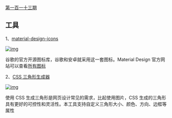 [第一百一十三期](https://github.com/ruanyf/weekly/blob/master/docs/issue-113.md)

## 工具

1、[material-design-icons](https://github.com/google/material-design-icons)

[![img](https://camo.githubusercontent.com/589e64bf52a0b6ce0035e0a60684cf40d7cef217ce95e1bc8178f4f6b80e58d6/68747470733a2f2f7777772e77616e67626173652e636f6d2f626c6f67696d672f61737365742f3230323030362f6267323032303036323030362e6a7067)](https://camo.githubusercontent.com/589e64bf52a0b6ce0035e0a60684cf40d7cef217ce95e1bc8178f4f6b80e58d6/68747470733a2f2f7777772e77616e67626173652e636f6d2f626c6f67696d672f61737365742f3230323030362f6267323032303036323030362e6a7067)

谷歌的官方开源图标库，谷歌和安卓就采用这一套图标。Material Design 官方网站可以查看[所有图标](https://material.io/resources/icons/)

2、[CSS 三角形生成器](https://www.dute.org/css-arrow)

[![img](https://camo.githubusercontent.com/f4b7d55491e128aa28502132f8d9516729044ea9c56d254952e88d7dafd0b304/68747470733a2f2f7777772e77616e67626173652e636f6d2f626c6f67696d672f61737365742f3230323030362f6267323032303036323131342e6a7067)](https://camo.githubusercontent.com/f4b7d55491e128aa28502132f8d9516729044ea9c56d254952e88d7dafd0b304/68747470733a2f2f7777772e77616e67626173652e636f6d2f626c6f67696d672f61737365742f3230323030362f6267323032303036323131342e6a7067)

使用 CSS 生成三角形是网页设计常见的需求，比起使用图片，CSS 生成的三角形具有更好的可控性和灵活性。本工具支持自定义三角形大小、颜色、方向、边框等属性